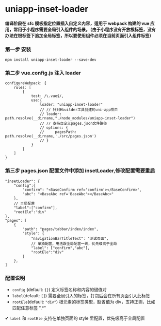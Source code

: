 # uniapp-inset-loader

#### 编译阶段在 sfc 模板指定位置插入自定义内容，适用于 webpack 构建的 vue 应用，常用于小程序需要全局引入组件的场景。（由于小程序没有开放根标签，没有办法在根标签下追加全局标签，所以要使用组件必须在当前页面引入组件标签）

### 第一步 安装

```
npm install uniapp-inset-loader --save-dev
```

### 第二步 vue.config.js 注入 loader

```
configureWebpack: {
    rules: [
        {
            test: /\.vue$/,
            use:{
                loader: "uniapp-inset-loader"
                // // 针对Hbuilder工具创建的uni-app项目
                // loader: path.resolve(__dirname,"./node_modules/uniapp-inset-loader")
                // // 支持自定义pages.json文件路径
                // options: {
                //     pagesPath: path.resolve(__dirname,'./src/pages.json')
                // }
            }
        }
    ]
}

```

### 第三步 pages.json 配置文件中添加 insetLoader,修改配置需要重启

    "insetLoader": {
        "config":{
            "confirm": "<BaseConfirm ref='confirm'></BaseConfirm>",
            "abc": "<BaseAbc ref='BaseAbc'></BaseAbc>"
        },
        // 全局配置
        "label":["confirm"],
        "rootEle":"div"
    },
    "pages": [
        {
            "path": "pages/tabbar/index/index",
            "style": {
                "navigationBarTitleText": "测试页面",
                // 单独配置，用法跟全局配置一致，优先级高于全局
                "label": ["confirm","abc"],
                "rootEle":"div"
            }
        },
    ]

### 配置说明

- `config` (default: `{}`)
  定义标签名称和内容的键值对
- `label`(default: `[]`)
  需要全局引入的标签，打包后会在所有页面引入此标签
- `rootEle`(default: `"div"`)
  根元素的标签类型，缺省值为 div，支持正则，比如匹配任意标签 ".\*"

✔ `label` 和 `rootEle` 支持在单独页面的 style 里配置，优先级高于全局配置
